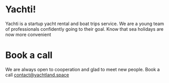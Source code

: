 # Yachti!

Yachti is a startup yacht rental and boat trips service. We are a young team of professionals confidently going to
their goal. Know that sea holidays are now more convenient

# Book a call

We are always open to cooperation and glad to meet new people. Book a call [contact@yachtland.space](mailto:contact@yachti.pro)
